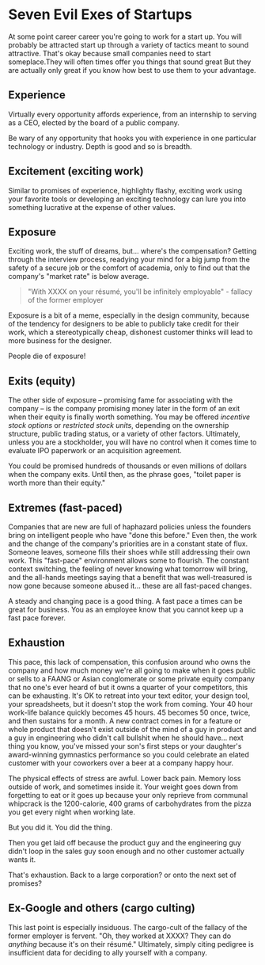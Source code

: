 # Seven Evil Exes of Startups

At some point career career you're going to work for a start up. You will probably be attracted start up through a variety of tactics meant to sound attractive. That's okay because small companies need to start someplace.They will often times offer you  things that sound great But they are actually only great if you know how best to use them to your advantage.

## Experience

Virtually every opportunity affords experience, from an internship to serving as a CEO, elected by the board of a public company.

Be wary of any opportunity that hooks you with experience in one particular technology or industry. Depth is good and so is breadth.

## Excitement (exciting work)

Similar to promises of experience, highlighty flashy, exciting work using your favorite tools or developing an exciting technology can lure you into something lucrative at the expense of other values.

## Exposure

Exciting work, the stuff of dreams, but… where's the compensation? Getting through the interview process, readying your mind for a big jump from the safety of a secure job or the comfort of academia, only to find out that the company's "market rate" is below average.

> "With XXXX on your résumé, you'll be infinitely employable" - fallacy of the former employer

Exposure is a bit of a meme, especially in the design community, because of the tendency for designers to be able to publicly take credit for their work, which a stereotypically cheap, dishonest customer thinks will lead to more business for the designer.

People die of exposure!

## Exits (equity)

The other side of exposure – promising fame for associating with the company – is the company promising money later in the form of an exit when their equity is finally worth something. You may be offered *incentive stock options* or *restricted stock units*, depending on the ownership structure, public trading status, or a variety of other factors. Ultimately, unless you are a stockholder, you will have no control when it comes time to evaluate IPO paperwork or an acquisition agreement. 

You could be promised hundreds of thousands or even millions of dollars when the company exits. Until then, as the phrase goes, "toilet paper is worth more than their equity."

## Extremes (fast-paced)

Companies that are new are full of haphazard policies unless the founders bring on intelligent people who have "done this before." Even then, the work and the change of the company's priorities are in a constant state of flux. Someone leaves, someone fills their shoes while still addressing their own work. This "fast-pace" environment allows some to flourish. The constant context switching, the feeling of never knowing what tomorrow will bring, and the all-hands meetings saying that a benefit that was well-treasured is now gone because someone abused it… these are all fast-paced changes.

A steady and changing pace is a good thing. A fast pace a times can be great for business. You as an employee know that you cannot keep up a fast pace forever.

## Exhaustion

This pace, this lack of compensation, this confusion around who owns the company and how much money we're all going to make when it goes public or sells to a FAANG or Asian conglomerate or some private equity company that no one's ever heard of but it owns a quarter of your competitors, this can be exhausting. It's OK to retreat into your text editor, your design tool, your spreadsheets, but it doesn't stop the work from coming. Your 40 hour work-life balance quickly becomes 45 hours. 45 becomes 50 once, twice, and then sustains for a month. A new contract comes in for a feature or whole product that doesn't exist outside of the mind of a guy in product and a guy in engineering who didn't call bullshit when he should have… next thing you know, you've missed your son's first steps or your daughter's award-winning gymnastics performance so you could celebrate an elated customer with your coworkers over a beer at a company happy hour.

The physical effects of stress are awful. Lower back pain. Memory loss outside of work, and sometimes inside it. Your weight goes down from forgetting to eat or it goes up because your only reprieve from communal whipcrack is the 1200-calorie, 400 grams of carbohydrates from the pizza you get every night when working late.

But you did it. You did the thing.

Then you get laid off because the product guy and the engineering guy didn't loop in the sales guy soon enough and no other customer actually wants it.

That's exhaustion. Back to a large corporation? or onto the next set of promises?

## Ex-Google and others (cargo culting)

This last point is especially insiduous. The cargo-cult of the fallacy of the former employer is fervent. "Oh, they worked at XXXX? They can do _anything_ because it's on their résumé." Ultimately, simply citing pedigree is insufficient data for deciding to ally yourself with a company.
